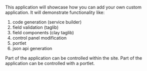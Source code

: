 This application will showcase how you can add your own custom application.
It will demonstrate functionality like:

1. code generation (service builder)
1. field validation (taglib)
1. field components (clay taglib)
1. control panel modification
1. portlet
1. json api generation

Part of the application can be controlled within the site.
Part of the application can be controlled with a portlet.